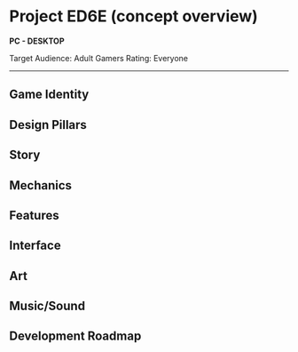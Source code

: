 # Project ED6E (concept overview)

**PC - DESKTOP**

Target Audience: Adult Gamers
Rating: Everyone

---

## Game Identity

## Design Pillars

## Story

## Mechanics

## Features

## Interface

## Art

## Music/Sound

## Development Roadmap